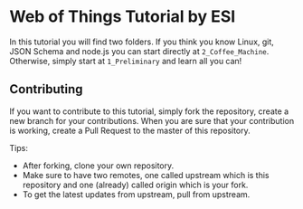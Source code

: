 # Web of Things Tutorial by ESI

In this tutorial you will find two folders. If you think you know Linux, git, JSON Schema and node.js you can start directly at `2_Coffee_Machine`. Otherwise, simply start at `1_Preliminary` and learn all you can!

## Contributing

If you want to contribute to this tutorial, simply fork the repository, create a new branch for your contributions. When you are sure that your contribution is working, create a Pull Request to the master of this repository.

Tips:

* After forking, clone your own repository.
* Make sure to have two remotes, one called upstream which is this repository and one (already) called origin which is your fork.
* To get the latest updates from upstream, pull from upstream.